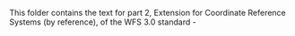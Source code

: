 This folder contains the text for part 2, Extension for Coordinate Reference
 Systems (by reference), of the WFS 3.0 standard - 
